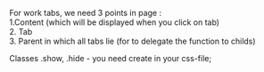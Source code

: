 For work tabs, we need 3 points in page : <br>
  1.Content (which will be displayed when you click on tab)<br>
  2. Tab<br>
  3. Parent in which all tabs lie (for to delegate the function to childs)<br>
  
  Classes .show, .hide - you need create in your css-file;
